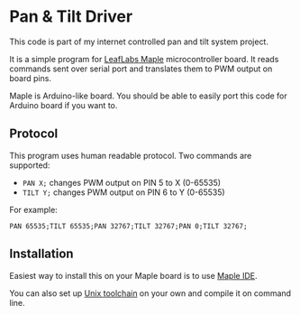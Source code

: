 Pan & Tilt Driver
================================

This code is part of my internet controlled pan and tilt system project.

It is a simple program for [LeafLabs Maple](http://leaflabs.com/devices/maple/) microcontroller board. It reads commands sent over serial port and translates them to PWM output on board pins.

Maple is Arduino-like board. You should be able to easily port this code for Arduino board if you want to.

## Protocol

This program uses human readable protocol. Two commands are supported:

* ``PAN X;`` changes PWM output on PIN 5 to X (0-65535)
* ``TILT Y;`` changes PWM output on PIN 6 to Y (0-65535)

For example:

    PAN 65535;TILT 65535;PAN 32767;TILT 32767;PAN 0;TILT 32767;

## Installation

Easiest way to install this on your Maple board is to use [Maple IDE](http://leaflabs.com/docs/maple-ide-install.html).

You can also set up [Unix toolchain](http://leaflabs.com/docs/unix-toolchain.html) on your own and compile it on command line.